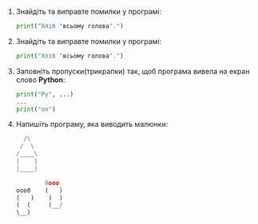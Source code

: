 1. Знайдіть та виправте помилки у програмі:
    ```python
    print("Хліб "всьому голова".")
    ```
1. Знайдіть та виправте помилки у програмі:
    ```python
    print("Хліб "всьому голова".")
    ```
1. Заповніть пропуски(трикрапки) так, щоб програма вивела на екран слово **Python**:
    ```python
    print("Py", ...)
    ...
    print("on")
    ```
1. Напишіть програму, яка виводить малюнки:
    ```python
      /\
     /  \
    /____\
    |    |
    |____|

            0ooo
    ooo0    (   )
   (   )    )  )
   (  (     (__/
    \__)
    ```
   

   